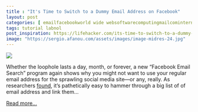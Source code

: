```yaml
---
title : "It's Time to Switch to a Dummy Email Address on Facebook"
layout: post
categories: [ emailfacebookworld wide websoftwarecomputingmailcominternet privacytechnology internetprivacy concerns of facebookhuman interest ]
tags: tutorial labnol
post_inspiration: https://lifehacker.com/its-time-to-switch-to-a-dummy-email-address-on-facebook-1846730184
image: "https://sergio.afanou.com/assets/images/image-midres-24.jpg"
---
```


<img src="https://i.kinja-img.com/gawker-media/image/upload/s--CC7358Yw--/c_fit,fl_progressive,q_80,w_636/ypdagvjjiagf8iuddxba.jpg" /><p>Whether the loophole lasts a day, month, or forever, a new “Facebook Email Search” program again shows why you might not want to use your regular email address for the sprawling social media site—or any, really. As researchers <a href="https://arstechnica.com/gadgets/2021/04/tool-links-email-addresses-to-facebook-accounts-at-scale/" target="_blank" rel="noopener noreferrer">found</a>, it’s pathetically easy to hammer through a big list of of email address and link them…</p><p><a href="https://lifehacker.com/its-time-to-switch-to-a-dummy-email-address-on-facebook-1846730184">Read more...</a></p>